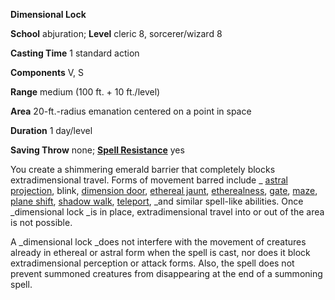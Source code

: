  **Dimensional Lock**

**School** abjuration; **Level** cleric 8, sorcerer/wizard 8

**Casting Time** 1 standard action

**Components** V, S

**Range** medium (100 ft. + 10 ft./level)

**Area** 20-ft.-radius emanation centered on a point in space

**Duration** 1 day/level

**Saving Throw** none; **[Spell Resistance](../glossary.html#_spell-resistance)** yes

You create a shimmering emerald barrier that completely blocks extradimensional travel. Forms of movement barred include _ [astral projection](astralProjection.html#_astral-projection), blink, [dimension door](dimensionDoor.html#_dimension-door), [ethereal jaunt](etherealJaunt.html#_ethereal-jaunt), [etherealness](etherealness.html#_etherealness), [gate](gate.html#_gate), [maze](maze.html#_maze), [plane shift](planeShift.html#_plane-shift), [shadow walk](shadowWalk.html#_shadow-walk), [teleport](teleport.html#_teleport), _and similar spell-like abilities. Once _dimensional lock _is in place, extradimensional travel into or out of the area is not possible.

A _dimensional lock _does not interfere with the movement of creatures already in ethereal or astral form when the spell is cast, nor does it block extradimensional perception or attack forms. Also, the spell does not prevent summoned creatures from disappearing at the end of a summoning spell.

